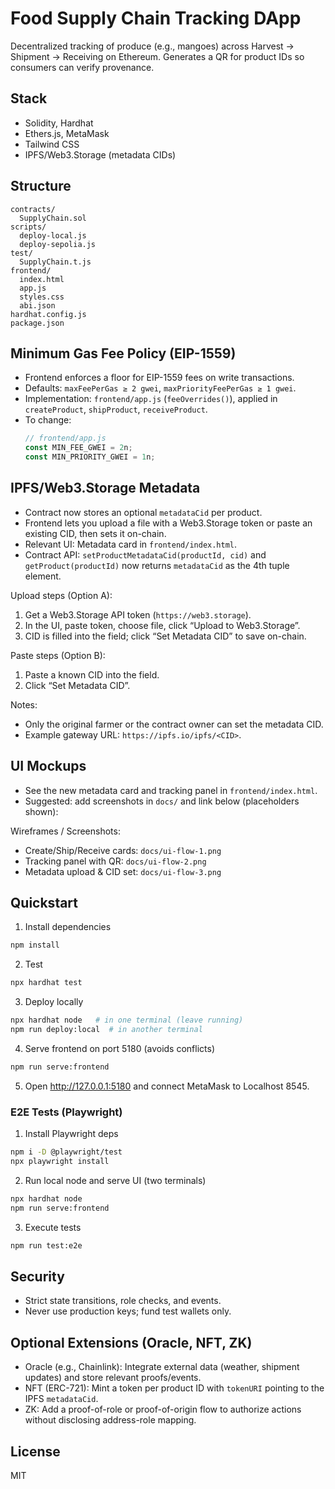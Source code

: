 # Food Supply Chain Tracking DApp

Decentralized tracking of produce (e.g., mangoes) across Harvest → Shipment → Receiving on Ethereum. Generates a QR for product IDs so consumers can verify provenance.

## Stack
- Solidity, Hardhat
- Ethers.js, MetaMask
- Tailwind CSS
- IPFS/Web3.Storage (metadata CIDs)

## Structure
```
contracts/
  SupplyChain.sol
scripts/
  deploy-local.js
  deploy-sepolia.js
test/
  SupplyChain.t.js
frontend/
  index.html
  app.js
  styles.css
  abi.json
hardhat.config.js
package.json
```

## Minimum Gas Fee Policy (EIP-1559)
- Frontend enforces a floor for EIP-1559 fees on write transactions.
- Defaults: `maxFeePerGas ≥ 2 gwei`, `maxPriorityFeePerGas ≥ 1 gwei`.
- Implementation: `frontend/app.js` (`feeOverrides()`), applied in `createProduct`, `shipProduct`, `receiveProduct`.
- To change:
  ```js
  // frontend/app.js
  const MIN_FEE_GWEI = 2n;
  const MIN_PRIORITY_GWEI = 1n;
  ```

## IPFS/Web3.Storage Metadata
- Contract now stores an optional `metadataCid` per product.
- Frontend lets you upload a file with a Web3.Storage token or paste an existing CID, then sets it on-chain.
- Relevant UI: Metadata card in `frontend/index.html`.
- Contract API: `setProductMetadataCid(productId, cid)` and `getProduct(productId)` now returns `metadataCid` as the 4th tuple element.

Upload steps (Option A):
1. Get a Web3.Storage API token (`https://web3.storage`).
2. In the UI, paste token, choose file, click “Upload to Web3.Storage”.
3. CID is filled into the field; click “Set Metadata CID” to save on-chain.

Paste steps (Option B):
1. Paste a known CID into the field.
2. Click “Set Metadata CID”.

Notes:
- Only the original farmer or the contract owner can set the metadata CID.
- Example gateway URL: `https://ipfs.io/ipfs/<CID>`.

## UI Mockups
- See the new metadata card and tracking panel in `frontend/index.html`.
- Suggested: add screenshots in `docs/` and link below (placeholders shown):

Wireframes / Screenshots:
- Create/Ship/Receive cards: `docs/ui-flow-1.png`
- Tracking panel with QR: `docs/ui-flow-2.png`
- Metadata upload & CID set: `docs/ui-flow-3.png`

## Quickstart
1. Install dependencies
```bash
npm install
```
2. Test
```bash
npx hardhat test
```
3. Deploy locally
```bash
npx hardhat node   # in one terminal (leave running)
npm run deploy:local  # in another terminal
```
4. Serve frontend on port 5180 (avoids conflicts)
```bash
npm run serve:frontend
```
5. Open http://127.0.0.1:5180 and connect MetaMask to Localhost 8545.

### E2E Tests (Playwright)
1. Install Playwright deps
```bash
npm i -D @playwright/test
npx playwright install
```
2. Run local node and serve UI (two terminals)
```bash
npx hardhat node
npm run serve:frontend
```
3. Execute tests
```bash
npm run test:e2e
```

## Security
- Strict state transitions, role checks, and events.
- Never use production keys; fund test wallets only.

## Optional Extensions (Oracle, NFT, ZK)
- Oracle (e.g., Chainlink): Integrate external data (weather, shipment updates) and store relevant proofs/events.
- NFT (ERC-721): Mint a token per product ID with `tokenURI` pointing to the IPFS `metadataCid`.
- ZK: Add a proof-of-role or proof-of-origin flow to authorize actions without disclosing address-role mapping.

## License
MIT
